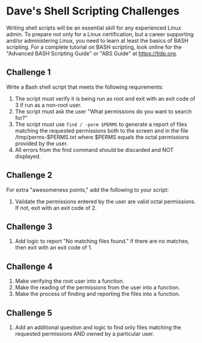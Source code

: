 # Dave's Shell Scripting Challenges

Writing shell scripts will be an essential skill for any experienced Linux admin.  To prepare not only for a Linux certification, but a career supporting and/or administering Linux, you need to learn at least the basics of BASH scripting.  For a complete tutorial on BASH scripting, look online for the "Advanced BASH Scripting Guide" or "ABS Guide" at https://tldp.org.

## Challenge 1
Write a Bash shell script that meets the following requirements:
1. The script must verify it is being run as root and exit with an exit code of 3 if run as a non-root user.
2. The script must ask the user "What permissions do you want to search for?"
3. The script must use `find / -perm $PERMS` to generate a report of files matching the requested permissions both to the screen and in the file /tmp/perms-$PERMS.txt where $PERMS equals the octal permissions provided by the user.
4. All errors from the find command should be discarded and NOT displayed.

## Challenge 2
For extra "awesomeness points," add the following to your script:
1. Validate the permissions entered by the user are valid octal permissions. If not, exit with an exit code of 2.

## Challenge 3
1. Add logic to report "No matching files found." if there are no matches, then exit with an exit code of 1.

## Challenge 4
1. Make verifying the root user into a function.
2. Make the reading of the permissions from the user into a function.
3. Make the process of finding and reporting the files into a function.

## Challenge 5
1. Add an additional question and logic to find only files matching the requested permissions AND owned by a particular user.
